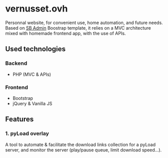 # vernusset.ovh

Personnal website, for convenient use, home automation, and future needs.  
Based on [SB Admin](https://github.com/StartBootstrap/startbootstrap-sb-admin) Boostrap template, it relies on a MVC architecture mixed with homemade frontend app, with the use of APIs.

## Used technologies

### Backend

- PHP (MVC & APIs)

### Frontend

- Bootstrap
- jQuery & Vanilla JS

## Features

### 1. pyLoad overlay

A tool to automate & facilitate the download links collection for a pyLoad server, and monitor the server (play/pause queue, limit download speed...).
